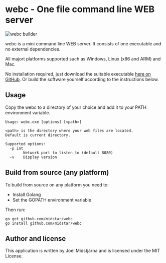 # webc - One file command line WEB server
![webc builder](https://github.com/midstar/webc/actions/workflows/build.yml/badge.svg)

webc is a mini command line WEB server. It consists of one executable 
and no external dependencies.

All majort platforms supported such as Windows, Linux (x86 and ARM)
and Mac.

No installation required, just download the suitable executable 
[here on GitHub](https://github.com/midstar/webc/releases). Or build
the software yourself according to the instructions below.

## Usage

Copy the webc to a directory of your choice and add it to your PATH
environment variable.

    Usage: webc.exe [options] [<path>]
    
    <path> is the directory where your web files are located.
    Default is current directory.
    
    Supported options:
      -p int
            Network port to listen to (default 8080)
      -v    Display version

## Build from source (any platform)

To build from source on any platform you need to:

* Install Golang 
* Set the GOPATH environment variable

Then run:

    go get github.com/midstar/webc
    go install github.com/midstar/webc


## Author and license

This application is written by Joel Midstjärna and is licensed under the MIT License.